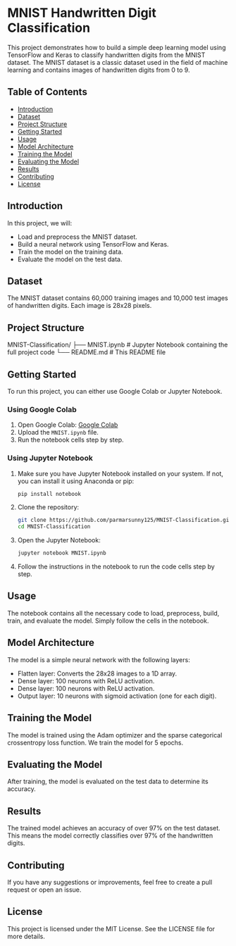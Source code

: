 # MNIST Handwritten Digit Classification

This project demonstrates how to build a simple deep learning model using TensorFlow and Keras to classify handwritten digits from the MNIST dataset. The MNIST dataset is a classic dataset used in the field of machine learning and contains images of handwritten digits from 0 to 9.

## Table of Contents
- [Introduction](#introduction)
- [Dataset](#dataset)
- [Project Structure](#project-structure)
- [Getting Started](#getting-started)
- [Usage](#usage)
- [Model Architecture](#model-architecture)
- [Training the Model](#training-the-model)
- [Evaluating the Model](#evaluating-the-model)
- [Results](#results)
- [Contributing](#contributing)
- [License](#license)

## Introduction

In this project, we will:
- Load and preprocess the MNIST dataset.
- Build a neural network using TensorFlow and Keras.
- Train the model on the training data.
- Evaluate the model on the test data.

## Dataset

The MNIST dataset contains 60,000 training images and 10,000 test images of handwritten digits. Each image is 28x28 pixels.

## Project Structure

MNIST-Classification/
├── MNIST.ipynb # Jupyter Notebook containing the full project code
└── README.md # This README file


## Getting Started

To run this project, you can either use Google Colab or Jupyter Notebook.

### Using Google Colab

1. Open Google Colab: [Google Colab](https://colab.research.google.com/)
2. Upload the `MNIST.ipynb` file.
3. Run the notebook cells step by step.

### Using Jupyter Notebook

1. Make sure you have Jupyter Notebook installed on your system. If not, you can install it using Anaconda or pip:

    ```bash
    pip install notebook
    ```

2. Clone the repository:

    ```bash
    git clone https://github.com/parmarsunny125/MNIST-Classification.git
    cd MNIST-Classification
    ```

3. Open the Jupyter Notebook:

    ```bash
    jupyter notebook MNIST.ipynb
    ```

4. Follow the instructions in the notebook to run the code cells step by step.

## Usage

The notebook contains all the necessary code to load, preprocess, build, train, and evaluate the model. Simply follow the cells in the notebook.

## Model Architecture

The model is a simple neural network with the following layers:
- Flatten layer: Converts the 28x28 images to a 1D array.
- Dense layer: 100 neurons with ReLU activation.
- Dense layer: 100 neurons with ReLU activation.
- Output layer: 10 neurons with sigmoid activation (one for each digit).

## Training the Model

The model is trained using the Adam optimizer and the sparse categorical crossentropy loss function. We train the model for 5 epochs.

## Evaluating the Model

After training, the model is evaluated on the test data to determine its accuracy.

## Results

The trained model achieves an accuracy of over 97% on the test dataset. This means the model correctly classifies over 97% of the handwritten digits.

## Contributing

If you have any suggestions or improvements, feel free to create a pull request or open an issue.

## License

This project is licensed under the MIT License. See the LICENSE file for more details.

